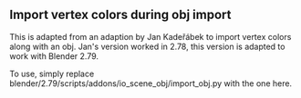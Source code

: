 
Import vertex colors during obj import
--------------------------------------

This is adapted from an adaption by Jan Kadeřábek to import vertex colors 
along with an obj. Jan's version worked in 2.78, this version is
adapted to work with Blender 2.79.

To use, simply replace blender/2.79/scripts/addons/io_scene_obj/import_obj.py
with the one here.

